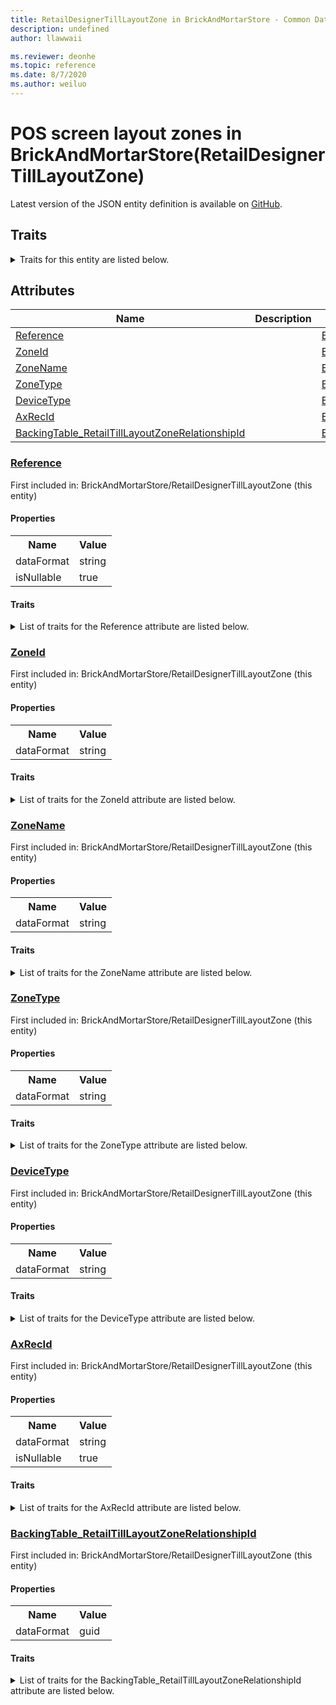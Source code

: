 ```yaml
---
title: RetailDesignerTillLayoutZone in BrickAndMortarStore - Common Data Model | Microsoft Docs
description: undefined
author: llawwaii

ms.reviewer: deonhe
ms.topic: reference
ms.date: 8/7/2020
ms.author: weiluo
---
```


# POS screen layout zones in BrickAndMortarStore(RetailDesignerTillLayoutZone)

  
 Latest version of the JSON entity definition is available on <a href="https://github.com/Microsoft/CDM/tree/master/schemaDocuments/core/operationsCommon/Entities/Commerce/ChannelManagement/BrickAndMortarStore/RetailDesignerTillLayoutZone.cdm.json" target="_blank">GitHub</a>.  

## Traits

<details>
<summary>Traits for this entity are listed below.  
</summary>

**is.CDM.entityVersion**  
  <table><tr><th>Parameter</th><th>Value</th><th>Data type</th><th>Explanation</th></tr><tr><td>versionNumber</td><td>"1.0"</td><td>string</td><td>semantic version number of the entity</td></tr></table>

**is.application.releaseVersion**  
  <table><tr><th>Parameter</th><th>Value</th><th>Data type</th><th>Explanation</th></tr><tr><td>releaseVersion</td><td>"10.0.13.0"</td><td>string</td><td>semantic version number of the application introducing this entity</td></tr></table>

**is.localized.displayedAs**  
  Holds the list of language specific display text for an object.  <table><tr><th>Parameter</th><th>Value</th><th>Data type</th><th>Explanation</th></tr><tr><td>localizedDisplayText</td><td><table><tr><th>languageTag</th><th>displayText</th></tr><tr><td>en</td><td>POS screen layout zones</td></tr></table></td><td>entity</td><td>a reference to the constant entity holding the list of localized text</td></tr></table>

</details>

## Attributes

|Name|Description|First Included in Instance|
|---|---|---|
|[Reference](#Reference)||<a href="RetailDesignerTillLayoutZone.md" target="_blank">BrickAndMortarStore/RetailDesignerTillLayoutZone</a>|
|[ZoneId](#ZoneId)||<a href="RetailDesignerTillLayoutZone.md" target="_blank">BrickAndMortarStore/RetailDesignerTillLayoutZone</a>|
|[ZoneName](#ZoneName)||<a href="RetailDesignerTillLayoutZone.md" target="_blank">BrickAndMortarStore/RetailDesignerTillLayoutZone</a>|
|[ZoneType](#ZoneType)||<a href="RetailDesignerTillLayoutZone.md" target="_blank">BrickAndMortarStore/RetailDesignerTillLayoutZone</a>|
|[DeviceType](#DeviceType)||<a href="RetailDesignerTillLayoutZone.md" target="_blank">BrickAndMortarStore/RetailDesignerTillLayoutZone</a>|
|[AxRecId](#AxRecId)||<a href="RetailDesignerTillLayoutZone.md" target="_blank">BrickAndMortarStore/RetailDesignerTillLayoutZone</a>|
|[BackingTable_RetailTillLayoutZoneRelationshipId](#BackingTable_RetailTillLayoutZoneRelationshipId)||<a href="RetailDesignerTillLayoutZone.md" target="_blank">BrickAndMortarStore/RetailDesignerTillLayoutZone</a>|

### <a href=#Reference name="Reference">Reference</a>

First included in: BrickAndMortarStore/RetailDesignerTillLayoutZone (this entity)  

#### Properties

<table><tr><th>Name</th><th>Value</th></tr><tr><td>dataFormat</td><td>string</td></tr><tr><td>isNullable</td><td>true</td></tr></table>

#### Traits

<details>
<summary>List of traits for the Reference attribute are listed below.</summary>

**is.dataFormat.character**  
**is.dataFormat.big**  
**is.dataFormat.array**  
**is.nullable**  
The attribute value may be set to NULL.  

**is.dataFormat.character**  
**is.dataFormat.array**  
</details>

### <a href=#ZoneId name="ZoneId">ZoneId</a>

First included in: BrickAndMortarStore/RetailDesignerTillLayoutZone (this entity)  

#### Properties

<table><tr><th>Name</th><th>Value</th></tr><tr><td>dataFormat</td><td>string</td></tr></table>

#### Traits

<details>
<summary>List of traits for the ZoneId attribute are listed below.</summary>

**is.dataFormat.character**  
**is.dataFormat.big**  
**is.dataFormat.array**  
**is.dataFormat.character**  
**is.dataFormat.array**  
</details>

### <a href=#ZoneName name="ZoneName">ZoneName</a>

First included in: BrickAndMortarStore/RetailDesignerTillLayoutZone (this entity)  

#### Properties

<table><tr><th>Name</th><th>Value</th></tr><tr><td>dataFormat</td><td>string</td></tr></table>

#### Traits

<details>
<summary>List of traits for the ZoneName attribute are listed below.</summary>

**is.dataFormat.character**  
**is.dataFormat.big**  
**is.dataFormat.array**  
**is.dataFormat.character**  
**is.dataFormat.array**  
</details>

### <a href=#ZoneType name="ZoneType">ZoneType</a>

First included in: BrickAndMortarStore/RetailDesignerTillLayoutZone (this entity)  

#### Properties

<table><tr><th>Name</th><th>Value</th></tr><tr><td>dataFormat</td><td>string</td></tr></table>

#### Traits

<details>
<summary>List of traits for the ZoneType attribute are listed below.</summary>

**is.dataFormat.character**  
**is.dataFormat.big**  
**is.dataFormat.array**  
**is.dataFormat.character**  
**is.dataFormat.array**  
</details>

### <a href=#DeviceType name="DeviceType">DeviceType</a>

First included in: BrickAndMortarStore/RetailDesignerTillLayoutZone (this entity)  

#### Properties

<table><tr><th>Name</th><th>Value</th></tr><tr><td>dataFormat</td><td>string</td></tr></table>

#### Traits

<details>
<summary>List of traits for the DeviceType attribute are listed below.</summary>

**is.dataFormat.character**  
**is.dataFormat.big**  
**is.dataFormat.array**  
**is.dataFormat.character**  
**is.dataFormat.array**  
</details>

### <a href=#AxRecId name="AxRecId">AxRecId</a>

First included in: BrickAndMortarStore/RetailDesignerTillLayoutZone (this entity)  

#### Properties

<table><tr><th>Name</th><th>Value</th></tr><tr><td>dataFormat</td><td>string</td></tr><tr><td>isNullable</td><td>true</td></tr></table>

#### Traits

<details>
<summary>List of traits for the AxRecId attribute are listed below.</summary>

**is.dataFormat.character**  
**is.dataFormat.big**  
**is.dataFormat.array**  
**is.nullable**  
The attribute value may be set to NULL.  

**is.dataFormat.character**  
**is.dataFormat.array**  
</details>

### <a href=#BackingTable_RetailTillLayoutZoneRelationshipId name="BackingTable_RetailTillLayoutZoneRelationshipId">BackingTable_RetailTillLayoutZoneRelationshipId</a>

First included in: BrickAndMortarStore/RetailDesignerTillLayoutZone (this entity)  

#### Properties

<table><tr><th>Name</th><th>Value</th></tr><tr><td>dataFormat</td><td>guid</td></tr></table>

#### Traits

<details>
<summary>List of traits for the BackingTable_RetailTillLayoutZoneRelationshipId attribute are listed below.</summary>

**is.dataFormat.character**  
**is.dataFormat.big**  
**is.dataFormat.array**  
**is.dataFormat.guid**  
**means.identity.entityId**  
**is.linkedEntity.identifier**  
Marks the attribute(s) that hold foreign key references to a linked (used as an attribute) entity. This attribute is added to the resolved entity to enumerate the referenced entities.  <table><tr><th>Parameter</th><th>Value</th><th>Data type</th><th>Explanation</th></tr><tr><td>entityReferences</td><td><table><tr><th>entityReference</th><th>attributeReference</th></tr><tr><td><a href="../../../../Tables/Commerce/ChannelManagement/BrickAndMortarStore/Miscellaneous/RetailTillLayoutZone.md" target="_blank">/core/operationsCommon/Tables/Commerce/ChannelManagement/BrickAndMortarStore/Miscellaneous/RetailTillLayoutZone.cdm.json/RetailTillLayoutZone</a></td><td><a href="../../../../Tables/Commerce/ChannelManagement/BrickAndMortarStore/Miscellaneous/RetailTillLayoutZone.md#RecId" target="_blank">RecId</a></td></tr></table></td><td>entity</td><td>a reference to the constant entity holding the list of entity references</td></tr></table>

**is.dataFormat.guid**  
**is.dataFormat.character**  
**is.dataFormat.array**  
</details>
